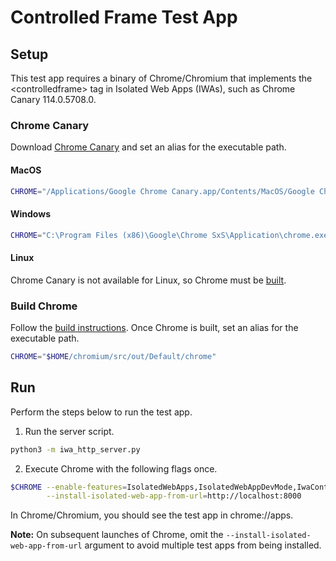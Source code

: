 # Controlled Frame Test App

## Setup

This test app requires a binary of Chrome/Chromium that implements the
\<controlledframe\> tag in Isolated Web Apps (IWAs), such as Chrome Canary
114.0.5708.0.

### Chrome Canary

Download
[Chrome Canary](https://www.google.com/chrome/canary/) and set an alias for the
executable path.

#### MacOS

```sh
CHROME="/Applications/Google Chrome Canary.app/Contents/MacOS/Google Chrome Canary"
```

#### Windows

```sh
CHROME="C:\Program Files (x86)\Google\Chrome SxS\Application\chrome.exe"
```

#### Linux

Chrome Canary is not available for Linux, so Chrome must be
[built](#build-chrome).

### Build Chrome

Follow the
[build instructions](https://www.chromium.org/developers/how-tos/get-the-code/).
Once Chrome is built, set an alias for the executable path.

```sh
CHROME="$HOME/chromium/src/out/Default/chrome"
```

## Run

Perform the steps below to run the test app.

1. Run the server script.

```sh
python3 -m iwa_http_server.py
```

2. Execute Chrome with the following flags once.

```sh
$CHROME --enable-features=IsolatedWebApps,IsolatedWebAppDevMode,IwaControlledFrame  \
        --install-isolated-web-app-from-url=http://localhost:8000
```

In Chrome/Chromium, you should see the test app in chrome://apps.

**Note:** On subsequent launches of Chrome, omit the
`--install-isolated-web-app-from-url` argument to avoid multiple test apps from
being installed.
